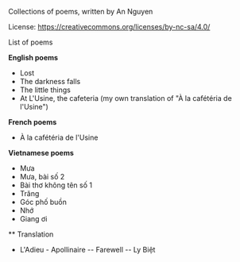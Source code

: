 Collections of poems, written by An Nguyen

License:
https://creativecommons.org/licenses/by-nc-sa/4.0/

List of poems

**English poems**
- Lost
- The darkness falls
- The little things
- At L'Usine, the cafeteria (my own translation of "À la cafétéria de l'Usine")

**French poems**
- À la cafétéria de l'Usine

**Vietnamese poems**
- Mưa 
- Mưa, bài số 2 
- Bài thơ không tên số 1
- Trăng
- Góc phố buồn
- Nhớ
- Giang ơi

** Translation
- L'Adieu - Apollinaire
-- Farewell
-- Ly Biệt
